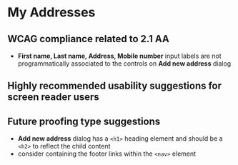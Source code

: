 # My Addresses
## WCAG compliance related to 2.1 AA
- **First name, Last name, Address, Mobile number** input labels are not programmatically associated to the controls on **Add new address** dialog
## Highly recommended usability suggestions for screen reader users
## Future proofing type suggestions
- **Add new address** dialog has a `<h1>` heading element and should be a `<h2>` to reflect the child content
- consider containing the footer links within the `<nav>` element
